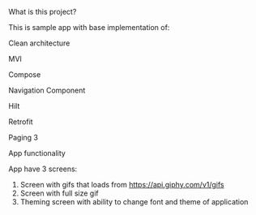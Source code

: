 What is this project?

This is sample app with base implementation of:

Clean architecture 

MVI

Compose 

Navigation Component 

Hilt

Retrofit
 
Paging 3

App functionality

App have 3 screens:

1. Screen with gifs that loads from https://api.giphy.com/v1/gifs
2. Screen with full size gif
3. Theming screen with ability to change font and theme of application
